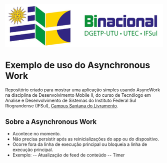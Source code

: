 <p align="center">
    <a href="http://www.santana.ifsul.edu.br/" target="_blank">
    <img src="IFSul-banner.jpg">
    </a>
</p>

# Exemplo de uso do Asynchronous Work

Repositório criado para mostrar uma aplicação simples usando AsyncWork na disciplina de
Desenvolvimento Mobile II, do curso de Tecnólogo em Analise e Desenvolvimento de Sistemas do
Instituto Federal Sul Riograndense (IFSul), [Campus Santana do Livramento](http://www.santana.ifsul.edu.br/).

## Sobre a Asynchronous Work

- Acontece no momento.
- Não precisa persistir após as reinicializações do app ou do dispositivo.
- Ocorre fora da linha de execução principal ou bloqueia a linha de execução principal.
- Exemplo: 
 -- Atualização de feed de conteúdo
 -- Timer

